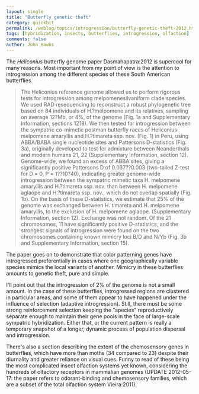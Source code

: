 ```yaml
---
layout: single 
title: "Butterfly genetic theft" 
category: quickbit
permalink: /weblog/topics/introgression/butterfly-genetic-theft-2012.html
tags: [hybridization, insects, butterflies, introgression, olfaction] 
comments: false 
author: John Hawks 
---
```


The <em>Heliconius</em> butterfly genome paper <bib>Dasmahapatra:2012</bib> is supercool for many reasons. Most important from my point of view is the attention to introgression among the different species of these South American butterflies. 

<blockquote>The Heliconius reference genome allowed us to perform rigorous tests for introgression among melpomenesilvaniform clade species. We used RAD resequencing to reconstruct a robust phylogenetic tree based on 84 individuals of H.?melpomene and its relatives, sampling on average 12?Mb, or 4%, of the genome (Fig. 1a and Supplementary Information, sections 1218). We then tested for introgression between the sympatric co-mimetic postman butterfly races of Heliconius melpomene amaryllis and H.?timareta ssp. nov. (Fig. 1) in Peru, using ABBA/BABA single nucleotide sites and Pattersons D-statistics (Fig. 3a), originally developed to test for admixture between Neanderthals and modern humans 21, 22 (Supplementary Information, section 12). Genome-wide, we found an excess of ABBA sites, giving a significantly positive Pattersons D of 0.037??0.003 (two-tailed Z-test for D = 0, P = 1??10?40), indicating greater genome-wide introgression between the sympatric mimetic taxa H. melpomene amaryllis and H.?timareta ssp. nov. than between H. melpomene aglaope and H.?timareta ssp. nov., which do not overlap spatially (Fig. 1b). On the basis of these D-statistics, we estimate that 25% of the genome was exchanged between H. timareta and H. melpomene amaryllis, to the exclusion of H. melpomene aglaope. (Supplementary Information, section 12). Exchange was not random. Of the 21 chromosomes, 11 have significantly positive D-statistics, and the strongest signals of introgression were found on the two chromosomes containing known mimicry loci B/D and N/Yb (Fig. 3b and Supplementary Information, section 15).</blockquote>

The paper goes on to demonstrate that color patterning genes have introgressed preferentially in cases where one geographically variable species mimics the local variants of another. Mimicry in these butterflies amounts to genetic theft, pure and simple. 

I'll point out that the introgression of 2% of the genome is not a small amount. In the case of these butterflies, introgressed regions are clustered in particular areas, and some of them appear to have happened under the influence of selection (adaptive introgression). Still, there must be some strong reinforcement selection keeping the "species" reproductively separate enough to maintain their gene pools in the face of large-scale sympatric hybridization. Either that, or the current pattern is really a temporary snapshot of a longer, dynamic process of population dispersal and introgression. 

There's also a section describing the extent of the chemosensory genes in butterflies, which have more than moths (34 compared to 23) despite their diurnality and greater reliance on visual cues. Funny to read of these being the most complicated insect olfaction systems yet known, considering the hundreds of olfactory receptors in mammalian genomes (UPDATE 2012-05-17: the paper refers to odorant-binding and chemosensory families, which are a subset of the total olfaction system <bib>Vieira:2011</bib>). 

